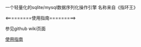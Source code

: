 一个轻量化的sqlite/mysql数据序列化操作引擎
名称来自《指环王》

<=========使用指南=========>

参见github wiki页面

[使用指南](https://github.com/campanulamediuml/Anduin/wiki)